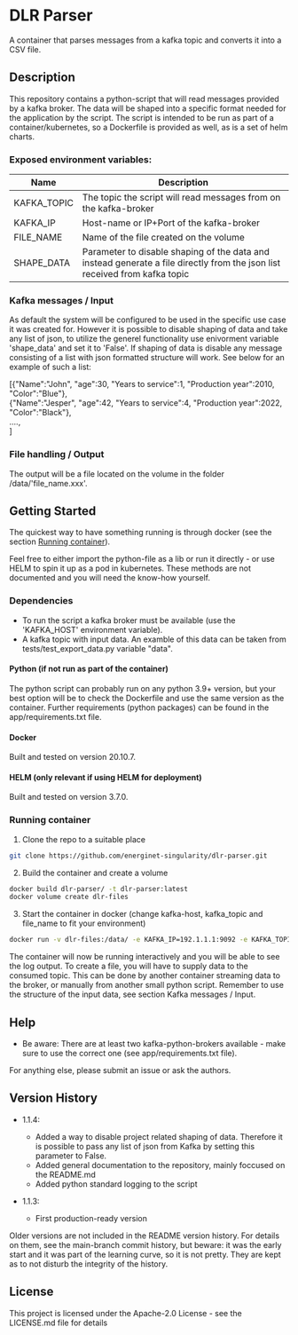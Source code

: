 # DLR Parser

A container that parses messages from a kafka topic and converts it into a CSV file.

## Description

This repository contains a python-script that will read messages provided by a kafka broker. The data will be shaped into a specific format needed for the application by the script. The script is intended to be run as part of a container/kubernetes, so a Dockerfile is provided as well, as is a set of helm charts.

### Exposed environment variables:

| Name | Description |
|--|--|
|KAFKA_TOPIC|The topic the script will read messages from on the kafka-broker|
|KAFKA_IP|Host-name or IP+Port of the kafka-broker|
|FILE_NAME|Name of the file created on the volume|
|SHAPE_DATA|Parameter to disable shaping of the data and instead generate a file directly from the json list received from kafka topic|

### Kafka messages / Input

As default the system will be configured to be used in the specific use case it was created for. However it is possible to disable shaping of data and take any list of json, to utilize the generel functionality use enivorment variable 'shape_data' and set it to 'False'.
If shaping of data is disable any message consisting of a list with json formatted structure will work. See below for an example of such a list:

[{"Name":"John", "age":30, "Years to service":1, "Production year":2010, "Color":"Blue"},\
 {"Name":"Jesper", "age":42, "Years to service":4, "Production year":2022, "Color":"Black"},\
 ....,\
]

### File handling / Output

The output will be a file located on the volume in the folder /data/'file_name.xxx'.

## Getting Started

The quickest way to have something running is through docker (see the section [Running container](#running-container)).

Feel free to either import the python-file as a lib or run it directly - or use HELM to spin it up as a pod in kubernetes. These methods are not documented and you will need the know-how yourself.

### Dependencies

* To run the script a kafka broker must be available (use the 'KAFKA_HOST' environment variable).
* A kafka topic with input data. An examble of this data can be taken from tests/test_export_data.py variable "data".

#### Python (if not run as part of the container)

The python script can probably run on any python 3.9+ version, but your best option will be to check the Dockerfile and use the same version as the container. Further requirements (python packages) can be found in the app/requirements.txt file.

#### Docker

Built and tested on version 20.10.7.

#### HELM (only relevant if using HELM for deployment)

Built and tested on version 3.7.0.

### Running container

1. Clone the repo to a suitable place
````bash
git clone https://github.com/energinet-singularity/dlr-parser.git
````

2. Build the container and create a volume
````bash
docker build dlr-parser/ -t dlr-parser:latest
docker volume create dlr-files
````

3. Start the container in docker (change kafka-host, kafka_topic and file_name to fit your environment)
````bash
docker run -v dlr-files:/data/ -e KAFKA_IP=192.1.1.1:9092 -e KAFKA_TOPIC=test -e FILE_NAME=testname.csv -e SHAPE_DATA=False -it --rm dlr-parser:latest
````
The container will now be running interactively and you will be able to see the log output. To create a file, you will have to supply data to the consumed topic. This can be done by another container streaming data to the broker, or manually from another small python script. Remember to use the structure of the input data, see section Kafka messages / Input.

## Help

* Be aware: There are at least two kafka-python-brokers available - make sure to use the correct one (see app/requirements.txt file).

For anything else, please submit an issue or ask the authors.

## Version History

* 1.1.4:
    * Added a way to disable project related shaping of data. Therefore it is possible to pass any list of json from Kafka by setting this parameter to False.
    * Added general documentation to the repository, mainly foccused on the README.md
    * Added python standard logging to the script

* 1.1.3:
    * First production-ready version
    <!---* See [commit change]() or See [release history]()--->

Older versions are not included in the README version history. For details on them, see the main-branch commit history, but beware: it was the early start and it was part of the learning curve, so it is not pretty. They are kept as to not disturb the integrity of the history.

## License

This project is licensed under the Apache-2.0 License - see the LICENSE.md file for details
